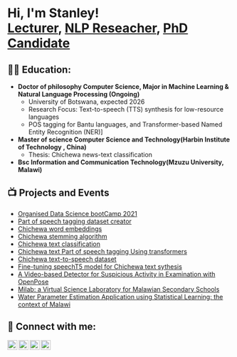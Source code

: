 <h1>Hi, I'm Stanley! <br/><a href="https://github.com/joshmadakor1">Lecturer</a>, <a href="https://www.linkedin.com/in/joshmadakor/">NLP Reseacher</a>, <a href="https://www.youtube.com/c/joshmadakor">PhD Candidate</a></h1>

<h2>👨‍💻 Education:</h2>

- <b>Doctor of philosophy Computer Science, Major in Machine Learning & Natural Language Processing (Ongoing)</b>
   - University of Botswana, expected 2026
  - Research Focus: Text-to-speech (TTS) synthesis for low-resource languages
  - POS tagging for Bantu languages, and Transformer-based Named Entity Recognition (NER)]
- <b>Master of science Computer Science and Technology(Harbin Institute of Technology , China)</b>
  - Thesis: Chichewa news-text classification
- <b>Bsc Information and Communication Technology(Mzuzu University, Malawi)</b>

<h2>📺 Projects and Events</h2>

- [Organised Data Science bootCamp 2021](https://mwdata.science/)
- [Part of speech tagging dataset creator](https://github.com/ndebvu/Part-of-speech-dataset-collector/blob/main/README.md)
- [Chichewa word embeddings](https://github.com/ndebvu/Chichewa-word-embeddings)
- [Chichewa stemming algorithm](https://www.youtube.com/watch?v=OfvdQeh79s0)
- [Chichewa text classification](https://www.youtube.com/watch?v=E2MwRWxDBkA)
- [Chichewa text Part of speech tagging Using transformers](https://www.youtube.com/watch?v=E2MwRWxDBkA)
- [Chichewa text-to-speech dataset](https://www.youtube.com/watch?v=E2MwRWxDBkA)
- [Fine-tuning speechT5 model for Chichewa text sythesis ](https://www.youtube.com/watch?v=E2MwRWxDBkA)
- [A Video-based Detector for Suspicious Activity in Examination with OpenPose ](https://www.youtube.com/watch?v=E2MwRWxDBkA)
- [Milab: a Virtual Science Laboratory for Malawian Secondary Schools ](https://www.youtube.com/watch?v=E2MwRWxDBkA)
- [Water Parameter Estimation Application using Statistical Learning: the context of Malawi ](https://www.youtube.com/watch?v=E2MwRWxDBkA)
  

<h2> 🤳 Connect with me:</h2>

[<img align="left" alt="JoshMadakor | YouTube" width="22px" src="https://cdn.jsdelivr.net/npm/simple-icons@v3/icons/youtube.svg" />][youtube]
[<img align="left" alt="JoshMadakor | Twitter" width="22px" src="https://cdn.jsdelivr.net/npm/simple-icons@v3/icons/twitter.svg" />][twitter]
[<img align="left" alt="JoshMadakor | LinkedIn" width="22px" src="https://cdn.jsdelivr.net/npm/simple-icons@v3/icons/linkedin.svg" />][linkedin]
[<img align="left" alt="JoshMadakor | Instagram" width="22px" src="https://cdn.jsdelivr.net/npm/simple-icons@v3/icons/instagram.svg" />][instagram]

[twitter]: https://twitter.com/joshmadakor
[youtube]: https://www.youtube.com/c/joshmadakor
[instagram]: https://www.instagram.com/joshmadakor/
[linkedin]: https://linkedin.com/in/joshmadakor

<!--
**joshmadakor1/joshmadakor1** is a ✨ _special_ ✨ repository because its `README.md` (this file) appears on your GitHub profile.

Here are some ideas to get you started:

- 🔭 I’m currently working on ...
- 🌱 I’m currently learning ...
- 👯 I’m looking to collaborate on ...
- 🤔 I’m looking for help with ...
- 💬 Ask me about ...
- 📫 How to reach me: ...
- 😄 Pronouns: ...
- ⚡ Fun fact: ...
-->
